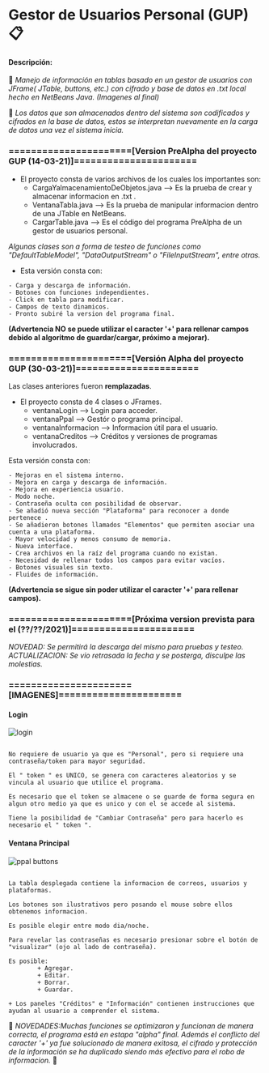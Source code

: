 # Gestor de Usuarios Personal (GUP) 📋
 #### Descripción:                                                                                                                                      
📢 _Manejo de información en tablas basado en un gestor de usuarios con JFrame( JTable, buttons, etc.) con cifrado y base de datos en .txt local hecho en NetBeans Java. (Imagenes al final)_                                                                                                                                                                                       
                                                                                                                                        
📢 _Los datos que son almacenados dentro del sistema son codificados y cifrados en la base de datos, estos se interpretan nuevamente en la carga de datos una vez el sistema inicia._

### ======================[Version PreAlpha del proyecto GUP (14-03-21)]======================

- El proyecto consta de varios archivos de los cuales los importantes son:             
    + CargaYalmacenamientoDeObjetos.java --> Es la prueba de crear y almacenar informacion en .txt .          
    + VentanaTabla.java --> Es la prueba de manipular informacion dentro de una JTable en NetBeans.       
    + CargarTable.java --> Es el código del programa PreAlpha de un gestor de usuarios personal.    
      
<i>Algunas clases son a forma de testeo de funciones como "DefaultTableModel", "DataOutputStream" o "FileInputStream", entre otras.</i>
- Esta versión consta con:   
``` 
- Carga y descarga de información.   
- Botones con funciones independientes.    
- Click en tabla para modificar.   
- Campos de texto dinamicos.   
- Pronto subiré la version del programa final. 
``` 
<b>(Advertencia NO se puede utilizar el caracter '+' para rellenar campos debido al algoritmo de guardar/cargar, próximo a mejorar).</b> 

### ======================[Versión Alpha del proyecto GUP (30-03-21)]======================

Las clases anteriores fueron <b>remplazadas</b>.    
- El proyecto consta de 4 clases o JFrames.                          
    + ventanaLogin --> Login para acceder.                       
    + ventanaPpal --> Gestór o programa principal.              
    + ventanaInformacion --> Informacion útil para el usuario.             
    + ventanaCreditos --> Créditos y versiones de programas involucrados.
    
Esta versión consta con:                                    
``` 
- Mejoras en el sistema interno.                   
- Mejora en carga y descarga de información.                           
- Mejora en experiencia usuario.                 
- Modo noche.                                                                          
- Contraseña oculta con posibilidad de observar.                       
- Se añadió nueva sección "Plataforma" para reconocer a donde pertenece .                          
- Se añadieron botones llamados "Elementos" que permiten asociar una cuenta a una plataforma.                
- Mayor velocidad y menos consumo de memoria.                    
- Nueva interface.                         
- Crea archivos en la raíz del programa cuando no existan.                     
- Necesidad de rellenar todos los campos para evitar vacíos.                             
- Botones visuales sin texto.                                
- Fluides de información.                                      
``` 
<b>(Advertencia se sigue sin poder utilizar el caracter '+' para rellenar campos).</b>    

### ======================[Próxima version prevista para el (??/??/2021)]====================== 

_NOVEDAD: Se permitirá la descarga del mismo para pruebas y testeo._                                                                                               
_ACTUALIZACION: Se vio retrasada la fecha y se posterga, disculpe las molestias._

### ======================[IMAGENES]======================
 #### Login
 
![login](https://user-images.githubusercontent.com/77556113/122333572-c2d28380-cf0e-11eb-8022-d5870bbeb93c.png)
``` 

No requiere de usuario ya que es "Personal", pero si requiere una contraseña/token para mayor seguridad. 

El " token " es UNICO, se genera con caracteres aleatorios y se vincula al usuario que utilice el programa.

Es necesario que el token se almacene o se guarde de forma segura en algun otro medio ya que es unico y con el se accede al sistema.

Tiene la posibilidad de "Cambiar Contraseña" pero para hacerlo es necesario el " token ".

``` 
#### Ventana Principal

![ppal buttons](https://user-images.githubusercontent.com/77556113/122334527-45a80e00-cf10-11eb-8817-714776d2083f.png)

``` 

La tabla desplegada contiene la informacion de correos, usuarios y plataformas.

Los botones son ilustrativos pero posando el mouse sobre ellos obtenemos informacion.

Es posible elegir entre modo dia/noche.

Para revelar las contraseñas es necesario presionar sobre el botón de "visualizar" (ojo al lado de contraseña).

Es posible:
        + Agregar.
        + Editar.
        + Borrar.
        + Guardar.
        
+ Los paneles "Créditos" e "Información" contienen instrucciones que ayudan al usuario a comprender el sistema.

``` 

🔧 _NOVEDADES:Muchas funciones se optimizaron y funcionan de manera correcta, el programa está en estapa "alpha" final. Además el conflicto del caracter '+' ya fue solucionado de manera exitosa, el cifrado y protección de la información se ha duplicado siendo más efectivo para el robo de informacion._ 🔧
